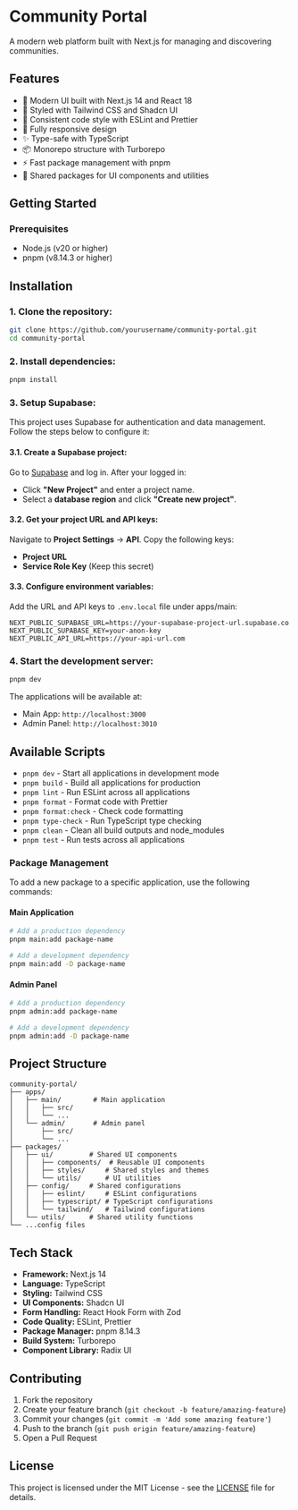 # Community Portal

A modern web platform built with Next.js for managing and discovering communities.

## Features

- 🚀 Modern UI built with Next.js 14 and React 18
- 💅 Styled with Tailwind CSS and Shadcn UI
- 🎨 Consistent code style with ESLint and Prettier
- 📱 Fully responsive design
- ✨ Type-safe with TypeScript
- 📦 Monorepo structure with Turborepo
- ⚡️ Fast package management with pnpm
- 🔄 Shared packages for UI components and utilities

## Getting Started

### Prerequisites

- Node.js (v20 or higher)
- pnpm (v8.14.3 or higher)

## Installation

### 1. Clone the repository:

```bash
git clone https://github.com/yourusername/community-portal.git
cd community-portal
```

### 2. Install dependencies:

```bash
pnpm install
```

### 3. Setup Supabase:

This project uses Supabase for authentication and data management. Follow the steps below to configure it:

#### 3.1. Create a Supabase project:

Go to [Supabase](https://supabase.com/) and log in. After your logged in:

- Click **"New Project"** and enter a project name.
- Select a **database region** and click **"Create new project"**.

#### 3.2. Get your project URL and API keys:

Navigate to **Project Settings** → **API**. Copy the following keys:

- **Project URL**
- **Service Role Key** (Keep this secret)

#### 3.3. Configure environment variables:

Add the URL and API keys to `.env.local` file under apps/main:

```plaintext
NEXT_PUBLIC_SUPABASE_URL=https://your-supabase-project-url.supabase.co
NEXT_PUBLIC_SUPABASE_KEY=your-anon-key
NEXT_PUBLIC_API_URL=https://your-api-url.com
```

### 4. Start the development server:

```bash
pnpm dev
```

The applications will be available at:

- Main App: `http://localhost:3000`
- Admin Panel: `http://localhost:3010`

## Available Scripts

- `pnpm dev` - Start all applications in development mode
- `pnpm build` - Build all applications for production
- `pnpm lint` - Run ESLint across all applications
- `pnpm format` - Format code with Prettier
- `pnpm format:check` - Check code formatting
- `pnpm type-check` - Run TypeScript type checking
- `pnpm clean` - Clean all build outputs and node_modules
- `pnpm test` - Run tests across all applications

### Package Management

To add a new package to a specific application, use the following commands:

#### Main Application

```bash
# Add a production dependency
pnpm main:add package-name

# Add a development dependency
pnpm main:add -D package-name
```

#### Admin Panel

```bash
# Add a production dependency
pnpm admin:add package-name

# Add a development dependency
pnpm admin:add -D package-name
```

## Project Structure

```
community-portal/
├── apps/
│   ├── main/        # Main application
│   │   ├── src/
│   │   └── ...
│   └── admin/       # Admin panel
│       ├── src/
│       └── ...
├── packages/
│   ├── ui/         # Shared UI components
│   │   ├── components/  # Reusable UI components
│   │   ├── styles/     # Shared styles and themes
│   │   └── utils/      # UI utilities
│   ├── config/     # Shared configurations
│   │   ├── eslint/     # ESLint configurations
│   │   ├── typescript/ # TypeScript configurations
│   │   └── tailwind/   # Tailwind configurations
│   └── utils/      # Shared utility functions
└── ...config files
```

## Tech Stack

- **Framework:** Next.js 14
- **Language:** TypeScript
- **Styling:** Tailwind CSS
- **UI Components:** Shadcn UI
- **Form Handling:** React Hook Form with Zod
- **Code Quality:** ESLint, Prettier
- **Package Manager:** pnpm 8.14.3
- **Build System:** Turborepo
- **Component Library:** Radix UI

## Contributing

1. Fork the repository
2. Create your feature branch (`git checkout -b feature/amazing-feature`)
3. Commit your changes (`git commit -m 'Add some amazing feature'`)
4. Push to the branch (`git push origin feature/amazing-feature`)
5. Open a Pull Request

## License

This project is licensed under the MIT License - see the [LICENSE](LICENSE) file for details.
